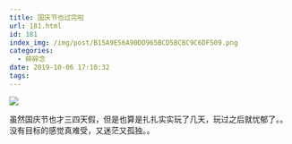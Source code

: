 ```yaml
---
title: 国庆节也过完啦
url: 181.html
id: 181
index_img: /img/post/B15A9E56A90DD965BCD5BCBC9C6DF509.png
categories:
  - 碎碎念
date: 2019-10-06 17:10:32
tags:
---
```


![](/img/post/B15A9E56A90DD965BCD5BCBC9C6DF509.png)

虽然国庆节也才三四天假，但是也算是扎扎实实玩了几天，玩过之后就忧郁了。。没有目标的感觉真难受，又迷茫又孤独。。
